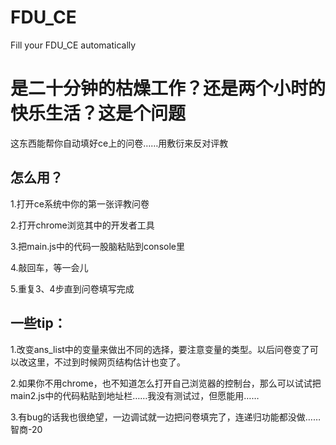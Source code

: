 # FDU_CE
Fill your FDU_CE automatically

# 是二十分钟的枯燥工作？还是两个小时的快乐生活？这是个问题


这东西能帮你自动填好ce上的问卷……用敷衍来反对评教


## 怎么用？

1.打开ce系统中你的第一张评教问卷


2.打开chrome浏览其中的开发者工具


3.把main.js中的代码一股脑粘贴到console里


4.敲回车，等一会儿


5.重复3、4步直到问卷填写完成


## 一些tip：


1.改变ans_list中的变量来做出不同的选择，要注意变量的类型。以后问卷变了可以改这里，不过到时候网页结构估计也变了。


2.如果你不用chrome，也不知道怎么打开自己浏览器的控制台，那么可以试试把main2.js中的代码粘贴到地址栏……我没有测试过，但愿能用……


3.有bug的话我也很绝望，一边调试就一边把问卷填完了，连递归功能都没做……智商-20


